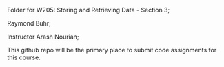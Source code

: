 Folder for W205: Storing and Retrieving Data - Section 3;

Raymond Buhr;

Instructor Arash Nourian;

This github repo will be the primary place to submit code assignments for this course.  
